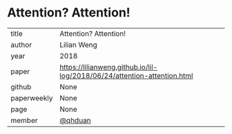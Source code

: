 # Attention? Attention!

|  |  |
| :--- | :--- |
| title | Attention? Attention! |
| author | Lilian Weng |
| year | 2018 |
| paper | https://lilianweng.github.io/lil-log/2018/06/24/attention-attention.html |
| github |  None |
| paperweekly | None |
| page | None |
| member | [@qhduan](https://github.com/qhduan) |
